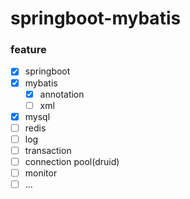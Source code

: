 # springboot-mybatis 

### feature
- [x] springboot
- [x] mybatis
  - [x] annotation
  - [ ] xml
- [x] mysql
- [ ] redis
- [ ] log
- [ ] transaction
- [ ] connection pool(druid)
- [ ] monitor
- [ ] ...
